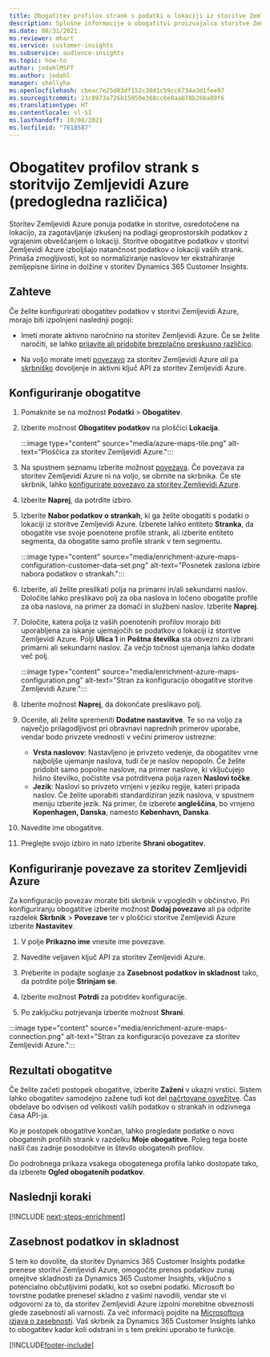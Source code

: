 ```yaml
---
title: Obogatitev profilov strank s podatki o lokaciji iz storitve Zemljevidi Azure
description: Splošne informacije o obogatitvi proizvajalca storitve Zemljevidi Azure.
ms.date: 08/31/2021
ms.reviewer: mhart
ms.service: customer-insights
ms.subservice: audience-insights
ms.topic: how-to
author: jodahlMSFT
ms.author: jodahl
manager: shellyha
ms.openlocfilehash: cbeac7e25d83df152c38d1c59cc6734a3d1fee97
ms.sourcegitcommit: 23c8973a726b15050e368cc6e0aab78b266a89f6
ms.translationtype: HT
ms.contentlocale: sl-SI
ms.lasthandoff: 10/08/2021
ms.locfileid: "7618587"
---
```

# <a name="enrichment-of-customer-profiles-with-azure-maps-preview"></a>Obogatitev profilov strank s storitvijo Zemljevidi Azure (predogledna različica)

Storitev Zemljevidi Azure ponuja podatke in storitve, osredotočene na lokacijo, za zagotavljanje izkušenj na podlagi geoprostorskih podatkov z vgrajenim obveščanjem o lokaciji. Storitve obogatitve podatkov v storitvi Zemljevidi Azure izboljšajo natančnost podatkov o lokaciji vaših strank. Prinaša zmogljivosti, kot so normaliziranje naslovov ter ekstrahiranje zemljepisne širine in dolžine v storitev Dynamics 365 Customer Insights.

## <a name="prerequisites"></a>Zahteve

Če želite konfigurirati obogatitev podatkov v storitvi Zemljevidi Azure, morajo biti izpolnjeni naslednji pogoji:

- Imeti morate aktivno naročnino na storitev Zemljevidi Azure. Če se želite naročiti, se lahko [prijavite ali pridobite brezplačno preskusno različico](https://azure.microsoft.com/services/azure-maps/).

- Na voljo morate imeti [povezavo](connections.md) za storitev Zemljevidi Azure *ali* pa [skrbniško](permissions.md#administrator) dovoljenje in aktivni ključ API za storitev Zemljevidi Azure.

## <a name="configure-the-enrichment"></a>Konfiguriranje obogatitve

1. Pomaknite se na možnost **Podatki** > **Obogatitev**. 

1. Izberite možnost **Obogatitev podatkov** na ploščici **Lokacija**.

   :::image type="content" source="media/azure-maps-tile.png" alt-text="Ploščica za storitev Zemljevidi Azure.":::

1. Na spustnem seznamu izberite možnost [povezava](connections.md). Če povezava za storitev Zemljevidi Azure ni na voljo, se obrnite na skrbnika. Če ste skrbnik, lahko [konfigurirate povezavo za storitev Zemljevidi Azure](#configure-the-connection-for-azure-maps). 

1. Izberite **Naprej**, da potrdite izbiro.

1. Izberite **Nabor podatkov o strankah**, ki ga želite obogatiti s podatki o lokaciji iz storitve Zemljevidi Azure. Izberete lahko entiteto **Stranka**, da obogatite vse svoje poenotene profile strank, ali izberite entiteto segmenta, da obogatite samo profile strank v tem segmentu.

    :::image type="content" source="media/enrichment-azure-maps-configuration-customer-data-set.png" alt-text="Posnetek zaslona izbire nabora podatkov o strankah.":::

1. Izberite, ali želite preslikati polja na primarni in/ali sekundarni naslov. Določite lahko preslikavo polj za oba naslova in ločeno obogatite profile za oba naslova, na primer za domači in službeni naslov. Izberite **Naprej**.

1. Določite, katera polja iz vaših poenotenih profilov morajo biti uporabljena za iskanje ujemajočih se podatkov o lokaciji iz storitve Zemljevidi Azure. Polji **Ulica 1** in **Poštna številka** sta obvezni za izbrani primarni ali sekundarni naslov. Za večjo točnost ujemanja lahko dodate več polj.

   :::image type="content" source="media/enrichment-azure-maps-configuration.png" alt-text="Stran za konfiguracijo obogatitve storitve Zemljevidi Azure.":::

1. Izberite možnost **Naprej**, da dokončate preslikavo polj.

1. Ocenite, ali želite spremeniti **Dodatne nastavitve**. Te so na voljo za največjo prilagodljivost pri obravnavi naprednih primerov uporabe, vendar bodo privzete vrednosti v večini primerov ustrezne:
   - **Vrsta naslovov**: Nastavljeno je privzeto vedenje, da obogatitev vrne najboljše ujemanje naslova, tudi če je naslov nepopoln. Če želite pridobit samo popolne naslove, na primer naslove, ki vključujejo hišno številko, počistite vsa potrditvena polja razen **Naslovi točke**. 
   - **Jezik**: Naslovi so privzeto vrnjeni v jeziku regije, kateri pripada naslov. Če želite uporabiti standardiziran jezik naslova, v spustnem meniju izberite jezik. Na primer, če izberete **angleščina**, bo vrnjeno **Kopenhagen, Danska**, namesto **København, Danska**.

1. Navedite ime obogatitve.

1. Preglejte svojo izbiro in nato izberite **Shrani obogatitev**.

## <a name="configure-the-connection-for-azure-maps"></a>Konfiguriranje povezave za storitev Zemljevidi Azure

Za konfiguracijo povezav morate biti skrbnik v vpogledih v občinstvo. Pri konfiguriranju obogatitve izberite možnost **Dodaj povezavo** ali pa odprite razdelek **Skrbnik** > **Povezave** ter v ploščici storitve Zemljevidi Azure izberite **Nastavitev**.

1. V polje **Prikazno ime** vnesite ime povezave.

1. Navedite veljaven ključ API za storitev Zemljevidi Azure.

1. Preberite in podajte soglasje za **Zasebnost podatkov in skladnost** tako, da potrdite polje **Strinjam se**.

1. Izberite možnost **Potrdi** za potrditev konfiguracije.

1. Po zaključku potrjevanja izberite možnost **Shrani**.

:::image type="content" source="media/enrichment-azure-maps-connection.png" alt-text="Stran za konfiguracijo povezave za storitev Zemljevidi Azure.":::

## <a name="enrichment-results"></a>Rezultati obogatitve

Če želite začeti postopek obogatitve, izberite **Zaženi** v ukazni vrstici. Sistem lahko obogatitev samodejno zažene tudi kot del [načrtovane osvežitve](system.md#schedule-tab). Čas obdelave bo odvisen od velikosti vaših podatkov o strankah in odzivnega časa API-ja.

Ko je postopek obogatitve končan, lahko pregledate podatke o novo obogatenih profilih strank v razdelku **Moje obogatitve**. Poleg tega boste našli čas zadnje posodobitve in število obogatenih profilov.

Do podrobnega prikaza vsakega obogatenega profila lahko dostopate tako, da izberete **Ogled obogatenih podatkov**.

## <a name="next-steps"></a>Naslednji koraki

[!INCLUDE [next-steps-enrichment](../includes/next-steps-enrichment.md)]

## <a name="data-privacy-and-compliance"></a>Zasebnost podatkov in skladnost

S tem ko dovolite, da storitev Dynamics 365 Customer Insights podatke prenese storitvi Zemljevidi Azure, omogočite prenos podatkov zunaj omejitve skladnosti za Dynamics 365 Customer Insights, vključno s potencialno občutljivimi podatki, kot so osebni podatki. Microsoft bo tovrstne podatke prenesel skladno z vašimi navodili, vendar ste vi odgovorni za to, da storitev Zemljevidi Azure izpolni morebitne obveznosti glede zasebnosti ali varnosti. Za več informacij pojdite na [Microsoftova izjava o zasebnosti](https://go.microsoft.com/fwlink/?linkid=396732).
Vaš skrbnik za Dynamics 365 Customer Insights lahko to obogatitev kadar koli odstrani in s tem prekini uporabo te funkcije.

[!INCLUDE[footer-include](../includes/footer-banner.md)]
